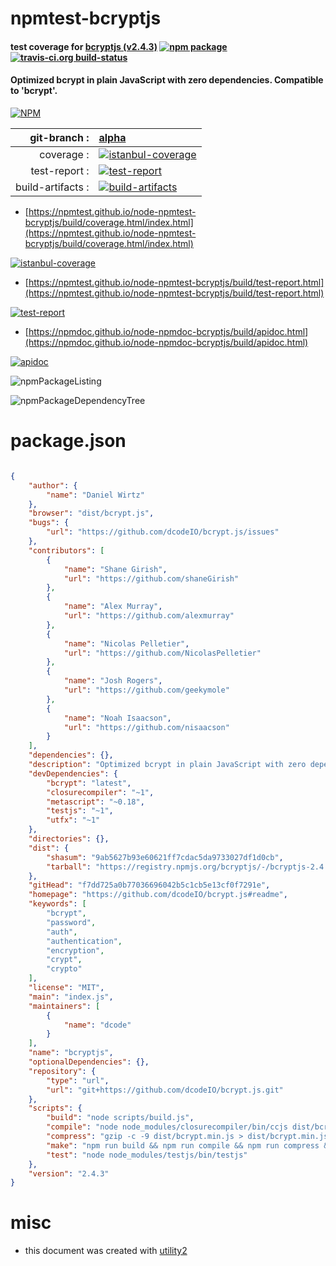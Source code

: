 # npmtest-bcryptjs

#### test coverage for  [bcryptjs (v2.4.3)](https://github.com/dcodeIO/bcrypt.js#readme)  [![npm package](https://img.shields.io/npm/v/npmtest-bcryptjs.svg?style=flat-square)](https://www.npmjs.org/package/npmtest-bcryptjs) [![travis-ci.org build-status](https://api.travis-ci.org/npmtest/node-npmtest-bcryptjs.svg)](https://travis-ci.org/npmtest/node-npmtest-bcryptjs)

#### Optimized bcrypt in plain JavaScript with zero dependencies. Compatible to 'bcrypt'.

[![NPM](https://nodei.co/npm/bcryptjs.png?downloads=true&downloadRank=true&stars=true)](https://www.npmjs.com/package/bcryptjs)

| git-branch : | [alpha](https://github.com/npmtest/node-npmtest-bcryptjs/tree/alpha)|
|--:|:--|
| coverage : | [![istanbul-coverage](https://npmtest.github.io/node-npmtest-bcryptjs/build/coverage.badge.svg)](https://npmtest.github.io/node-npmtest-bcryptjs/build/coverage.html/index.html)|
| test-report : | [![test-report](https://npmtest.github.io/node-npmtest-bcryptjs/build/test-report.badge.svg)](https://npmtest.github.io/node-npmtest-bcryptjs/build/test-report.html)|
| build-artifacts : | [![build-artifacts](https://npmtest.github.io/node-npmtest-bcryptjs/glyphicons_144_folder_open.png)](https://github.com/npmtest/node-npmtest-bcryptjs/tree/gh-pages/build)|

- [https://npmtest.github.io/node-npmtest-bcryptjs/build/coverage.html/index.html](https://npmtest.github.io/node-npmtest-bcryptjs/build/coverage.html/index.html)

[![istanbul-coverage](https://npmtest.github.io/node-npmtest-bcryptjs/build/screenCapture.buildCi.browser.%252Ftmp%252Fbuild%252Fcoverage.lib.html.png)](https://npmtest.github.io/node-npmtest-bcryptjs/build/coverage.html/index.html)

- [https://npmtest.github.io/node-npmtest-bcryptjs/build/test-report.html](https://npmtest.github.io/node-npmtest-bcryptjs/build/test-report.html)

[![test-report](https://npmtest.github.io/node-npmtest-bcryptjs/build/screenCapture.buildCi.browser.%252Ftmp%252Fbuild%252Ftest-report.html.png)](https://npmtest.github.io/node-npmtest-bcryptjs/build/test-report.html)

- [https://npmdoc.github.io/node-npmdoc-bcryptjs/build/apidoc.html](https://npmdoc.github.io/node-npmdoc-bcryptjs/build/apidoc.html)

[![apidoc](https://npmdoc.github.io/node-npmdoc-bcryptjs/build/screenCapture.buildCi.browser.%252Ftmp%252Fbuild%252Fapidoc.html.png)](https://npmdoc.github.io/node-npmdoc-bcryptjs/build/apidoc.html)

![npmPackageListing](https://npmtest.github.io/node-npmtest-bcryptjs/build/screenCapture.npmPackageListing.svg)

![npmPackageDependencyTree](https://npmtest.github.io/node-npmtest-bcryptjs/build/screenCapture.npmPackageDependencyTree.svg)



# package.json

```json

{
    "author": {
        "name": "Daniel Wirtz"
    },
    "browser": "dist/bcrypt.js",
    "bugs": {
        "url": "https://github.com/dcodeIO/bcrypt.js/issues"
    },
    "contributors": [
        {
            "name": "Shane Girish",
            "url": "https://github.com/shaneGirish"
        },
        {
            "name": "Alex Murray",
            "url": "https://github.com/alexmurray"
        },
        {
            "name": "Nicolas Pelletier",
            "url": "https://github.com/NicolasPelletier"
        },
        {
            "name": "Josh Rogers",
            "url": "https://github.com/geekymole"
        },
        {
            "name": "Noah Isaacson",
            "url": "https://github.com/nisaacson"
        }
    ],
    "dependencies": {},
    "description": "Optimized bcrypt in plain JavaScript with zero dependencies. Compatible to 'bcrypt'.",
    "devDependencies": {
        "bcrypt": "latest",
        "closurecompiler": "~1",
        "metascript": "~0.18",
        "testjs": "~1",
        "utfx": "~1"
    },
    "directories": {},
    "dist": {
        "shasum": "9ab5627b93e60621ff7cdac5da9733027df1d0cb",
        "tarball": "https://registry.npmjs.org/bcryptjs/-/bcryptjs-2.4.3.tgz"
    },
    "gitHead": "f7dd725a0b77036696042b5c1cb5e13cf0f7291e",
    "homepage": "https://github.com/dcodeIO/bcrypt.js#readme",
    "keywords": [
        "bcrypt",
        "password",
        "auth",
        "authentication",
        "encryption",
        "crypt",
        "crypto"
    ],
    "license": "MIT",
    "main": "index.js",
    "maintainers": [
        {
            "name": "dcode"
        }
    ],
    "name": "bcryptjs",
    "optionalDependencies": {},
    "repository": {
        "type": "url",
        "url": "git+https://github.com/dcodeIO/bcrypt.js.git"
    },
    "scripts": {
        "build": "node scripts/build.js",
        "compile": "node node_modules/closurecompiler/bin/ccjs dist/bcrypt.js --compilation_level=SIMPLE_OPTIMIZATIONS --create_source_map=dist/bcrypt.min.map > dist/bcrypt.min.js",
        "compress": "gzip -c -9 dist/bcrypt.min.js > dist/bcrypt.min.js.gz",
        "make": "npm run build && npm run compile && npm run compress && npm test",
        "test": "node node_modules/testjs/bin/testjs"
    },
    "version": "2.4.3"
}
```



# misc
- this document was created with [utility2](https://github.com/kaizhu256/node-utility2)
